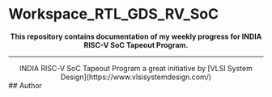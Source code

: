 # Workspace_RTL_GDS_RV_SoC

<div align="center">
<b>  This repository contains documentation of my weekly progress for INDIA RISC-V SoC Tapeout Program.</b>
</div>


-------------------------------


<div align="center">
  INDIA RISC-V SoC Tapeout Program a great initiative by [VLSI System Design](https://www.vlsisystemdesign.com/)
</div>
## Author
